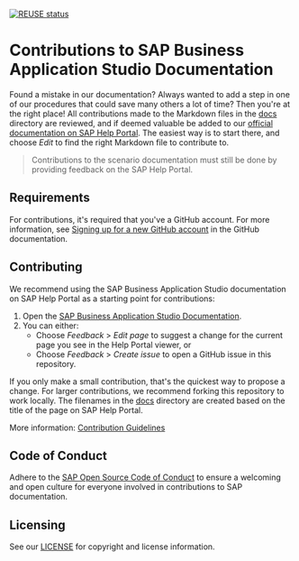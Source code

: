 [![REUSE status](https://api.reuse.software/badge/github.com/SAP-docs/btp-business-application-studio)](https://api.reuse.software/info/github.com/SAP-docs/btp-business-application-studio)

# Contributions to SAP Business Application Studio Documentation

Found a mistake in our documentation? Always wanted to add a step in one of our procedures that could save many others a lot of time? Then you're at the right place! All contributions made to the Markdown files in the [docs](docs) directory are reviewed, and if deemed valuable be added to our [official documentation on SAP Help Portal](https://help.sap.com/webcomponents/products/SAP%20Business%20Application%20Studio/9d1db9835307451daa8c930fbd9ab264/8f46c6e6f86641cc900871c903761fd4.html). The easiest way is to start there, and choose _Edit_ to find the right Markdown file to contribute to.

> Contributions to the scenario documentation must still be done by providing feedback on the SAP Help Portal.

## Requirements

For contributions, it's required that you've a GitHub account. For more information, see [Signing up for a new GitHub account](https://docs.github.com/en/github/getting-started-with-github/signing-up-for-a-new-github-account) in the GitHub documentation.


## Contributing

We recommend using the SAP Business Application Studio documentation on SAP Help Portal as a starting point for contributions:

1. Open the [SAP Business Application Studio Documentation](https://help.sap.com/webcomponents/products/SAP%20Business%20Application%20Studio/9d1db9835307451daa8c930fbd9ab264/8f46c6e6f86641cc900871c903761fd4.html).
1. You can either:
    * Choose *Feedback* > *Edit page* to suggest a change for the current page you see in the Help Portal viewer, or
    * Choose *Feedback* > *Create issue* to open a GitHub issue in this repository.

If you only make a small contribution, that's the quickest way to propose a change. For larger contributions, we recommend forking this repository to work locally. The filenames in the [docs](docs) directory are created based on the title of the page on SAP Help Portal.

More information: [Contribution Guidelines](https://help.sap.com/products/open-documentation-initiative/contribution-guidelines/readme.html)

## Code of Conduct

Adhere to the [SAP Open Source Code of Conduct](https://github.com/SAP-docs/.github/blob/main/CODE_OF_CONDUCT.md) to ensure a welcoming and open culture for everyone involved in contributions to SAP documentation.

## Licensing

See our [LICENSE](LICENSE) for copyright and license information.










